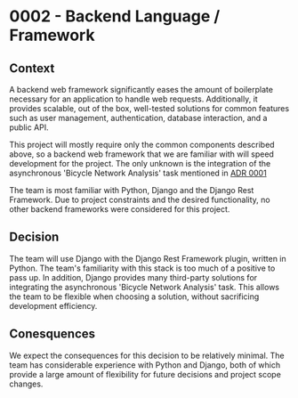 # 0002 - Backend Language / Framework

## Context

A backend web framework significantly eases the amount of boilerplate necessary for an application to handle web requests. Additionally, it provides scalable, out of the box, well-tested solutions for common features such as user management, authentication, database interaction, and a public API.

This project will mostly require only the common components described above, so a backend web framework that we are familiar with will speed development for the project. The only unknown is the integration of the asynchronous 'Bicycle Network Analysis' task mentioned in [ADR 0001](adr-0001-development-environment.md)

The team is most familiar with Python, Django and the Django Rest Framework. Due to project constraints and the desired functionality, no other backend frameworks were considered for this project.


## Decision

The team will use Django with the Django Rest Framework plugin, written in Python. The team's familiarity with this stack is too much of a positive to pass up. In addition, Django provides many third-party solutions for integrating the asynchronous 'Bicycle Network Analysis' task. This allows the team to be flexible when choosing a solution, without sacrificing development efficiency.

## Conesquences

We expect the consequences for this decision to be relatively minimal. The team has considerable experience with Python and Django, both of which provide a large amount of flexibility for future decisions and project scope changes.
